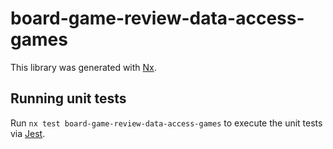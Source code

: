 # board-game-review-data-access-games

This library was generated with [Nx](https://nx.dev).

## Running unit tests

Run `nx test board-game-review-data-access-games` to execute the unit tests via [Jest](https://jestjs.io).
